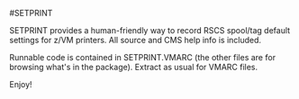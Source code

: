 #SETPRINT

SETPRINT provides a human-friendly way to record RSCS spool/tag default 
settings for z/VM printers. All source and CMS help info is included.

Runnable code is contained in SETPRINT.VMARC (the other files are for
browsing what's in the package). Extract as usual for VMARC files.

Enjoy!